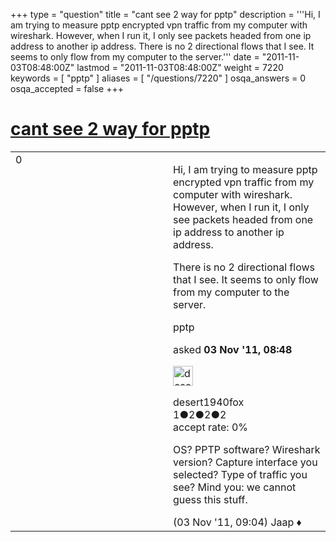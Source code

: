 +++
type = "question"
title = "cant see 2 way for pptp"
description = '''Hi,  I am trying to measure pptp encrypted vpn traffic from my computer with wireshark. However, when I run it, I only see packets headed from one ip address to another ip address. There is no 2 directional flows that I see. It seems to only flow from my computer to the server.'''
date = "2011-11-03T08:48:00Z"
lastmod = "2011-11-03T08:48:00Z"
weight = 7220
keywords = [ "pptp" ]
aliases = [ "/questions/7220" ]
osqa_answers = 0
osqa_accepted = false
+++

<div class="headNormal">

# [cant see 2 way for pptp](/questions/7220/cant-see-2-way-for-pptp)

</div>

<div id="main-body">

<div id="askform">

<table id="question-table" style="width:100%;"><colgroup><col style="width: 50%" /><col style="width: 50%" /></colgroup><tbody><tr class="odd"><td style="width: 30px; vertical-align: top"><div class="vote-buttons"><div id="post-7220-score" class="post-score" title="current number of votes">0</div><div id="favorite-count" class="favorite-count"></div></div></td><td><div id="item-right"><div class="question-body"><p>Hi, I am trying to measure pptp encrypted vpn traffic from my computer with wireshark. However, when I run it, I only see packets headed from one ip address to another ip address.</p><p>There is no 2 directional flows that I see. It seems to only flow from my computer to the server.</p></div><div id="question-tags" class="tags-container tags">pptp</div><div id="question-controls" class="post-controls"></div><div class="post-update-info-container"><div class="post-update-info post-update-info-user"><p>asked <strong>03 Nov '11, 08:48</strong></p><img src="https://secure.gravatar.com/avatar/2cd01b51309490ac1ee00ae615abd0f4?s=32&amp;d=identicon&amp;r=g" class="gravatar" width="32" height="32" alt="desert1940fox&#39;s gravatar image" /><p>desert1940fox<br />
<span class="score" title="1 reputation points">1</span><span title="2 badges"><span class="badge1">●</span><span class="badgecount">2</span></span><span title="2 badges"><span class="silver">●</span><span class="badgecount">2</span></span><span title="2 badges"><span class="bronze">●</span><span class="badgecount">2</span></span><br />
<span class="accept_rate" title="Rate of the user&#39;s accepted answers">accept rate:</span> <span title="desert1940fox has no accepted answers">0%</span></p></div></div><div id="comments-container-7220" class="comments-container"><span id="7221"></span><div id="comment-7221" class="comment"><div id="post-7221-score" class="comment-score"></div><div class="comment-text"><p>OS? PPTP software? Wireshark version? Capture interface you selected? Type of traffic you see? Mind you: we cannot guess this stuff.</p></div><div id="comment-7221-info" class="comment-info"><span class="comment-age">(03 Nov '11, 09:04)</span> Jaap ♦</div></div></div><div id="comment-tools-7220" class="comment-tools"></div><div class="clear"></div><div id="comment-7220-form-container" class="comment-form-container"></div><div class="clear"></div></div></td></tr></tbody></table>

</div>

</div>

